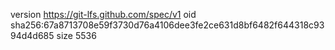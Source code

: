 version https://git-lfs.github.com/spec/v1
oid sha256:67a8713708e59f3730d76a4106dee3fe2ce631d8bf6482f644318c9394d4d685
size 5536
